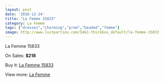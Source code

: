 ```yaml
---
layout: post
date: '2016-12-24'
title: "La Femme 15833"
category: La Femme
tags: ["dresses","charming","prom","beaded","femme"]
image: http://www.lustparties.com/5461-thickbox_default/la-femme-15833.jpg
---
```

La Femme 15833

On Sales: **$218**
<a href="https://www.lustparties.com/en/la-femme/1831-la-femme-15833.html"><amp-img layout="responsive" width="600" height="600" src="//www.lustparties.com/5461-thickbox_default/la-femme-15833.jpg" alt="La Femme 15833 0" /></a>
<a href="https://www.lustparties.com/en/la-femme/1831-la-femme-15833.html"><amp-img layout="responsive" width="600" height="600" src="//www.lustparties.com/5462-thickbox_default/la-femme-15833.jpg" alt="La Femme 15833 1" /></a>
<a href="https://www.lustparties.com/en/la-femme/1831-la-femme-15833.html"><amp-img layout="responsive" width="600" height="600" src="//www.lustparties.com/5463-thickbox_default/la-femme-15833.jpg" alt="La Femme 15833 2" /></a>
<a href="https://www.lustparties.com/en/la-femme/1831-la-femme-15833.html"><amp-img layout="responsive" width="600" height="600" src="//www.lustparties.com/5464-thickbox_default/la-femme-15833.jpg" alt="La Femme 15833 3" /></a>

Buy it: [La Femme 15833](https://www.lustparties.com/en/la-femme/1831-la-femme-15833.html "La Femme 15833")

View more: [La Femme](https://www.lustparties.com/en/4-la-femme "La Femme")